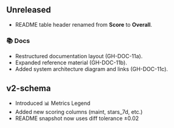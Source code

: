 ## Unreleased

- README table header renamed from **Score** to **Overall**.

### 📚 Docs
- Restructured documentation layout (GH-DOC-11a).
- Expanded reference material (GH-DOC-11b).
- Added system architecture diagram and links (GH-DOC-11c).

## v2-schema
- Introduced 📊 Metrics Legend
- Added new scoring columns (maint, stars_7d, etc.)
- README snapshot now uses diff tolerance ±0.02
